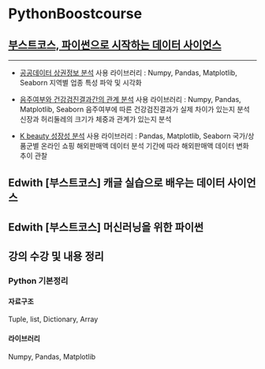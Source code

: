 # PythonBoostcourse
## [부스트코스, 파이썬으로 시작하는 데이터 사이언스](https://github.com/Youngprize33/Pythonboostcourse/tree/main/Python_learn_data_science)
------------------------------------
* [공공데이터 상권정보 분석](https://github.com/Youngprize33/Pythonboostcourse/blob/main/Python_learn_data_science/Python_project1.ipynb)
사용 라이브러리 : Numpy, Pandas, Matplotlib, Seaborn 
지역별 업종 특성 파악 및 시각화 

* [음주여부와 건강검진결과간의 관계 분석](https://github.com/Youngprize33/Pythonboostcourse/blob/main/Python_learn_data_science/Python_project2.ipynb)
사용 라이브러리 : Numpy, Pandas, Matplotlib, Seaborn 
음주여부에 따른 건강검진결과가 실제 차이가 있는지 분석 
신장과 허리둘레의 크기가 체중과 관계가 있는지 분석 

* [K beauty 성장성 분석](https://github.com/Youngprize33/Pythonboostcourse/blob/main/Python_learn_data_science/Python_project3.ipynb)
사용 라이브러리 : Pandas, Matplotlib, Seaborn 
국가/상품군별 온라인 쇼핑 해외판매액 데이터 분석 
기간에 따라 해외판매액 데이터 변화 추이 관찰 

## Edwith [부스트코스] 캐글 실습으로 배우는 데이터 사이언스
## Edwith [부스트코스] 머신러닝을 위한 파이썬
## 강의 수강 및 내용 정리
### Python 기본정리
#### 자료구조
Tuple, list, Dictionary, Array
#### 라이브러리
Numpy, Pandas, Matplotlib
 
